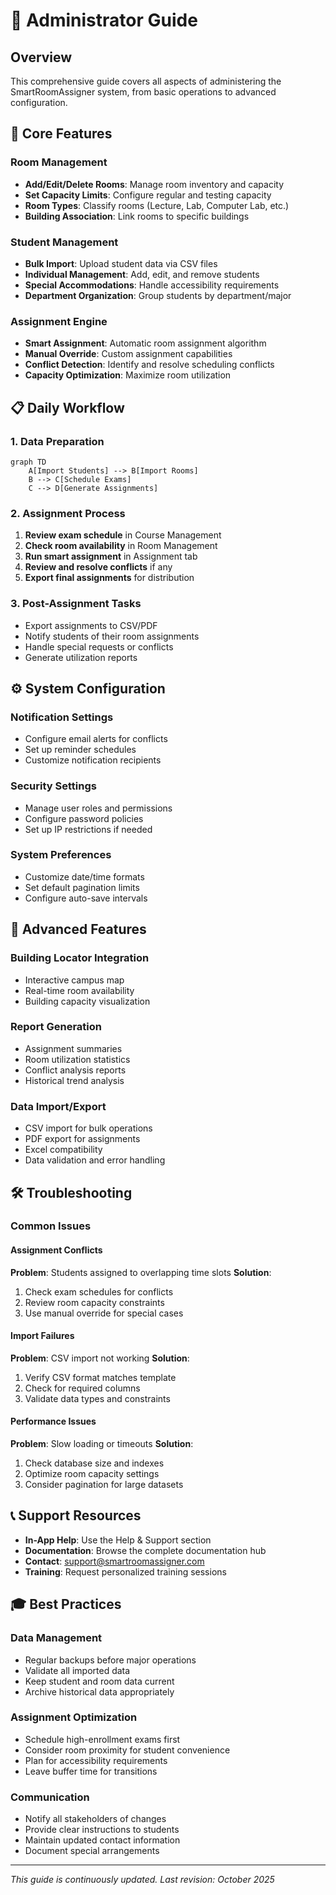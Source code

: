 # 👥 Administrator Guide

## Overview

This comprehensive guide covers all aspects of administering the SmartRoomAssigner system, from basic operations to advanced configuration.

## 🎯 Core Features

### Room Management
- **Add/Edit/Delete Rooms**: Manage room inventory and capacity
- **Set Capacity Limits**: Configure regular and testing capacity
- **Room Types**: Classify rooms (Lecture, Lab, Computer Lab, etc.)
- **Building Association**: Link rooms to specific buildings

### Student Management
- **Bulk Import**: Upload student data via CSV files
- **Individual Management**: Add, edit, and remove students
- **Special Accommodations**: Handle accessibility requirements
- **Department Organization**: Group students by department/major

### Assignment Engine
- **Smart Assignment**: Automatic room assignment algorithm
- **Manual Override**: Custom assignment capabilities
- **Conflict Detection**: Identify and resolve scheduling conflicts
- **Capacity Optimization**: Maximize room utilization

## 📋 Daily Workflow

### 1. Data Preparation
```mermaid
graph TD
    A[Import Students] --> B[Import Rooms]
    B --> C[Schedule Exams]
    C --> D[Generate Assignments]
```

### 2. Assignment Process
1. **Review exam schedule** in Course Management
2. **Check room availability** in Room Management
3. **Run smart assignment** in Assignment tab
4. **Review and resolve conflicts** if any
5. **Export final assignments** for distribution

### 3. Post-Assignment Tasks
- Export assignments to CSV/PDF
- Notify students of their room assignments
- Handle special requests or conflicts
- Generate utilization reports

## ⚙️ System Configuration

### Notification Settings
- Configure email alerts for conflicts
- Set up reminder schedules
- Customize notification recipients

### Security Settings
- Manage user roles and permissions
- Configure password policies
- Set up IP restrictions if needed

### System Preferences
- Customize date/time formats
- Set default pagination limits
- Configure auto-save intervals

## 🔧 Advanced Features

### Building Locator Integration
- Interactive campus map
- Real-time room availability
- Building capacity visualization

### Report Generation
- Assignment summaries
- Room utilization statistics
- Conflict analysis reports
- Historical trend analysis

### Data Import/Export
- CSV import for bulk operations
- PDF export for assignments
- Excel compatibility
- Data validation and error handling

## 🛠️ Troubleshooting

### Common Issues

#### Assignment Conflicts
**Problem**: Students assigned to overlapping time slots
**Solution**:
1. Check exam schedules for conflicts
2. Review room capacity constraints
3. Use manual override for special cases

#### Import Failures
**Problem**: CSV import not working
**Solution**:
1. Verify CSV format matches template
2. Check for required columns
3. Validate data types and constraints

#### Performance Issues
**Problem**: Slow loading or timeouts
**Solution**:
1. Check database size and indexes
2. Optimize room capacity settings
3. Consider pagination for large datasets

## 📞 Support Resources

- **In-App Help**: Use the Help & Support section
- **Documentation**: Browse the complete documentation hub
- **Contact**: support@smartroomassigner.com
- **Training**: Request personalized training sessions

## 🎓 Best Practices

### Data Management
- Regular backups before major operations
- Validate all imported data
- Keep student and room data current
- Archive historical data appropriately

### Assignment Optimization
- Schedule high-enrollment exams first
- Consider room proximity for student convenience
- Plan for accessibility requirements
- Leave buffer time for transitions

### Communication
- Notify all stakeholders of changes
- Provide clear instructions to students
- Maintain updated contact information
- Document special arrangements

---

*This guide is continuously updated. Last revision: October 2025*

